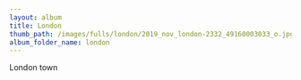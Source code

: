 ```yaml
---
layout: album
title: London
thumb_path: /images/fulls/london/2019_nov_london-2332_49160003033_o.jpg
album_folder_name: london
---
```

London town

